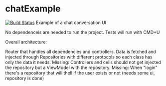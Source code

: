 # chatExample
[![Build Status](https://travis-ci.org/opencontainers/image-tools.svg?branch=master)](https://travis-ci.org/opencontainers/image-tools)
Example of a chat conversation UI

No dependenceis are needed to run the project.
Tests will run with CMD+U

Overall architecture:

Router that handles all dependencies and controllers.
Data is fetched and injected through Repositories with different protocols so each class has only the data it needs.
Missing: Controllers and cells should not get injected the repository but a ViewModel with the repository.
Missing: When "login" there's a repository that will thell if the user exists or not (needs some ui, repository is done)
